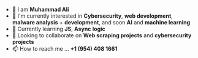 - 👋 I am **Muhammad Ali**
- 👀 I'm currently interested in **Cybersecurity**, **web development**, **malware analysis** + **development**, and soon **AI** and **machine learning**
- 🌱 Currently learning **JS**, **Async** **logic**
- 💞️ Looking to collaborate on **Web scraping projects** and **cybersecurity projects**
- 📫 How to reach me ... **+1 (954) 408 1661**

